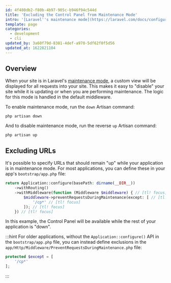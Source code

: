```yaml
---
id: 4f480db2-f80b-4b97-905c-b946f94c544d
title: 'Excluding the Control Panel from Maintenance Mode'
intro: '[Laravel''s maintenance mode](https://laravel.com/docs/configuration#maintenance-mode) is a great way to notify visitors that your site is down but will be back up shortly. But what if you still want to get into the control panel? Here''s how.'
template: page
categories:
  - development
  - cli
updated_by: 3a60f79d-8381-4def-a970-5df62f0f5d56
updated_at: 1622821104
---
```

## Overview

When your site is in Laravel's [maintenance mode](https://laravel.com/docs/configuration#maintenance-mode), a custom view will be displayed for all requests into your site. This makes it easy to "disable" your site while it is updating or when you are performing maintenance. The logic for this mode is handled in the default middleware.

To enable maintenance mode, run the `down` Artisan command:

``` shell
php artisan down
```

And to disable maintenance mode, run the reverse `up` Artisan command:

``` shell
php artisan up
```

## Excluding URLs

It's possible to specify URLs that should remain "up" while your application is in maintenance mode. For most applications, you can define these in your app's `bootstrap/app.php` file:

```php
return Application::configure(basePath: dirname(__DIR__))
    ->withRouting()
    ->withMiddleware(function (Middleware $middleware) { // [tl! focus]
        $middleware->preventRequestsDuringMaintenance(except: [ // [tl! focus]
            '/cp*' // [tl! focus]
        ]); // [tl! focus]
    }) // [tl! focus]
```

In this example, the Control Panel will be available while the rest of your application is "down".

:::hint
For older applications, without the `Application::configure()` API in the `bootstrap/app.php` file, you can instead define exclusions in the `app/Http/Middleware/PreventRequestsDuringMaintenance.php` file:

```php
protected $except = [
    '/cp*'
];
```
:::
